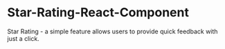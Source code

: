 # Star-Rating-React-Component
Star Rating - a simple feature allows users to provide quick feedback with just a click.
